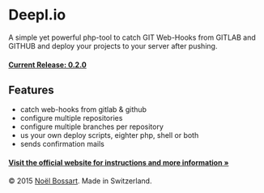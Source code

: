 # Deepl.io
A simple yet powerful php-tool to catch GIT Web-Hooks from GITLAB and GITHUB and deploy your projects to your server after pushing.

#### [Current Release: 0.2.0](https://github.com/noelboss/deepl.io/archive/0.2.0.zip)

## Features
* catch web-hooks from gitlab & github
* configure multiple repositories
* configure multiple branches per repository
* us your own deploy scripts, eighter php, shell or both
* sends confirmation mails

#### [Visit the official website for instructions and more information »](http://deepl.io)


© 2015 [Noël Bossart](http://noelboss.com). Made in Switzerland.
